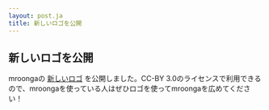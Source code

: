 ```yaml
---
layout: post.ja
title: 新しいロゴを公開
---
```

## 新しいロゴを公開

mroongaの [新しいロゴ](/ja/logo/) を公開しました。CC-BY
3.0のライセンスで利用できるので、mroongaを使っている人はぜひロゴを使ってmroongaを広めてください！
